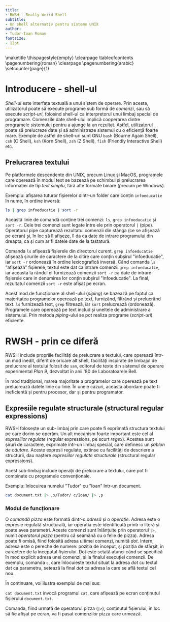 ```yaml
---
title:
- RWSH - Really Weird Shell
subtitle:
- Un shell alternativ pentru sisteme UNIX
author:
- Tudor-Ioan Roman
fontsize:
- 12pt
---
```


\maketitle
\thispagestyle{empty}
\clearpage
\tableofcontents
\pagenumbering{roman}
\clearpage
\pagenumbering{arabic}
\setcounter{page}{1}

# Introducere - shell-ul

_Shell-ul_ este interfața textuală a unui sistem de operare. Prin acesta,
utilizatorul poate să execute programe sub formă de _comenzi_, sau să execute
_script-uri_, folosind shell-ul ca interpretorul unui limbaj special de
programare. Comenzile date shell-ului implică cooperarea dintre programele
sistemului pentru a ajunge la un rezultat. Astfel, utilizatorul poate să
prelucreze date și să administreze sistemul cu o eficiență foarte mare.
Exemple de astfel de shell-uri sunt GNU `bash` (Bourne Again Shell), `csh`
(C Shell), `ksh` (Korn
Shell), `zsh` (Z Shell), `fish` (Friendly Interactive Shell) etc.

## Prelucrarea textului

Pe platformele descendente din UNIX, precum Linux și MacOS, programele care
operează în modul text se bazează pe schimbul și prelucrarea informației de tip
_text simplu_, fără alte formate binare (precum pe Windows).

Exemplu: afișarea tuturor fișierelor dintr-un folder care conțin `infoeducatie`
în nume, în ordine inversă:

```bash
ls | grep infoeducatie | sort -r
```

Această linie de comandă conține trei comenzi: `ls`, `grep infoeducatie` și
`sort -r`. Cele trei comenzi sunt legate între ele prin operatorul `|` (pipe).
Operatorul pipe capturează rezultatul comenzii din stânga (ce se afișează pe
ecran) și, în loc să îl afișeze, îl da ca date de intrare programului din
dreapta, ca și cum ar fi datele date de la tastatură.

Comanda `ls` afișează fișierele din directorul curent. `grep infoeducatie`
afișează șirurile de caractere de la citire care conțin subșirul "infoeducatie",
iar `sort -r` ordonează în ordine lexicografică inversă. Când comanda `ls`
"afișează" fișierele, textul este dat ca intrare comenzii `grep infoeducatie`,
iar aceasta la rândul ei furnizează comenzii `sort -r` ca date de intrare
fișierele care in denumirea lor conțin subșirul "infoeducatie". La final,
rezultatul comenzii `sort -r` este afișat pe ecran.

Acest mod de funcționare al shell-ului (_piping_) se bazează pe faptul ca
majoritatea programelor operează pe text, furnizând, filtrând și prelucrând
text. `ls` furnizează text, `grep` filtrează, iar `sort` prelucrează
(ordonează). Programele care operează pe text includ și uneltele de administrare
a sistemului. Prin metoda _piping_-ului se pot realiza programe (_script-uri_)
eficiente.

# RWSH - prin ce diferă

RWSH include propriile facilități de prelucrare a textului, care operează
într-un mod inedit, diferit de oricare alt shell, facilități inspirate de
limbajul de prelucrare al textului folosit de `sam`, editorul de texte din
sistemul de operare experimental _Plan 9_, dezvoltat în anii '80 de
Laboratoarele Bell.

În mod tradițional, marea majoritate a programelor care operează pe text
prelucrează datele linie cu linie. În unele cazuri, aceasta abordare poate fi
ineficientă și pentru procesor, dar și pentru programator.

## Expresiile regulate structurale (structural regular expressions)

RWSH folosește un sub-limbaj prin care poate fi exprimată structura textului pe
care dorim se operăm. Un alt mecanism foarte important este cel al _expresiilor
regulate_ (regular expressions, pe scurt _regex_). Acestea sunt șiruri de caractere,
exprimate într-un limbaj special, care definesc un _șablon de căutare_. Aceste
expresii regulate, extinse cu facilități de descriere a structurii, dau naștere
_expresiilor regulate structurale_ (structural regular expressions).

Acest sub-limbaj include operații de prelucrare a textului, care pot fi
combinate cu programele convenționale.

Exemplu: înlocuirea numelui "Tudor" cu "Ioan" într-un document.

```bash
cat document.txt |> ,x/Tudor/ c/Ioan/ |> ,p
```

### Modul de funcționare

O _comandă pizza_ este formată dintr-o _adresă_ și o _operație_. Adresa este o
expresie regulată structurală, iar operația este identificată printr-o literă și
poate avea parametri. Aceste comenzi sunt înlănțuite prin operatorul `|>`, numit
_operatorul pizza_ (pentru că seamănă cu o felie de pizza). Adresa poate fi
omisă, fiind folosită adresa ultimei comenzi, numită _dot_. Intern, adresa este
o pereche de numere: poziția de început, și poziția de sfârșit, în caractere
de la începutul fișierului. Dot este setată
atunci când se specifică în mod explicit adresa unei comenzi, și la finalul
execuției comenzii. De exemplu, comanda `c`, care înlocuiește textul situat la
adresa _dot_ cu textul dat ca parametru, setează la final _dot_ ca adresa la
care se află textul cel nou.

În continuare, voi ilustra exemplul de mai sus:

`cat document.txt` invocă programul `cat`, care afișează pe ecran conținutul
fișierului `document.txt`.

Comanda, fiind urmată de operatorul pizza (`|>`), conținutul fișierului, în loc
să fie afișat pe ecran, va fi pasat comenzilor pizza care urmează.

